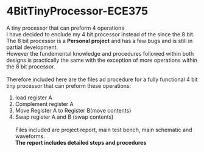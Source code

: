 # 4BitTinyProcessor-ECE375
A tiny processor that can preform 4 operations <br>
I have decided to enclude my 4 bit processor instead of the since the 8 bit. <br>
The 8 bit processor is a **Personal project** and has a few bugs and is still in partial development. <br>
However the fundemental knowledge and procedures followed within both designs is practically the same with the exception of more operations within the 8 bit processor. <br> <br>
Therefore included here are the files ad procedure for a fully functional 4 bit tiny processor that can preform these operations: <br>
1) load register A <br>
2) Complement register A <br>
3) Move Register A to Register B(move contents) <br>
4) Swap register A and B (swap contents) <br> <br>
Files included are project report, main test bench, main schematic and waveforms. <br>
**The report includes detailed steps and procedures**
